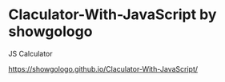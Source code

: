 # Claculator-With-JavaScript by showgologo

JS Calculator



https://showgologo.github.io/Claculator-With-JavaScript/
